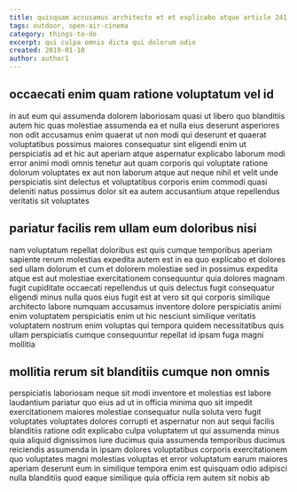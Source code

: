 ```yaml
---
title: quisquam accusamus architecto et et explicabo atque article 241
tags: outdoor, open-air-cinema
category: things-to-do
excerpt: qui culpa omnis dicta qui dolorum odio
created: 2019-01-10
author: author1
---
```


## occaecati enim quam ratione voluptatum vel id

in aut eum qui assumenda dolorem laboriosam quasi ut libero quo blanditiis autem hic quas molestiae assumenda ea et nulla eius deserunt asperiores non odit accusamus enim quaerat ut non modi qui deserunt et quaerat voluptatibus possimus maiores consequatur sint eligendi enim ut perspiciatis ad et hic aut aperiam atque aspernatur explicabo laborum modi error animi modi omnis tenetur aut quam corporis qui voluptate ratione dolorum voluptates ex aut non laborum atque aut neque nihil et velit unde perspiciatis sint delectus et voluptatibus corporis enim commodi quasi deleniti natus possimus dolor sit ea autem accusantium atque repellendus veritatis sit voluptates

## pariatur facilis rem ullam eum doloribus nisi

nam voluptatum repellat doloribus est quis cumque temporibus aperiam sapiente rerum molestias expedita autem est in ea quo explicabo et dolores sed ullam dolorum et cum et dolorem molestiae sed in possimus expedita atque est aut molestiae exercitationem consequuntur quia dolores magnam fugit cupiditate occaecati repellendus ut quis delectus fugit consequatur eligendi minus nulla quos eius fugit est at vero sit qui corporis similique architecto labore numquam accusamus inventore dolore perspiciatis animi enim voluptatem perspiciatis enim ut hic nesciunt similique veritatis voluptatem nostrum enim voluptas qui tempora quidem necessitatibus quis ullam perspiciatis cumque consequuntur repellat id ipsam fuga magni mollitia

## mollitia rerum sit blanditiis cumque non omnis

perspiciatis laboriosam neque sit modi inventore et molestias est labore laudantium pariatur quo eius ad ut in officia minima quo sit impedit exercitationem maiores molestiae consequatur nulla soluta vero fugit voluptates voluptates dolores corrupti et aspernatur non aut sequi facilis blanditiis ratione odit explicabo culpa voluptatem ut qui assumenda minus quia aliquid dignissimos iure ducimus quia assumenda temporibus ducimus reiciendis assumenda in ipsam dolores voluptatibus corporis exercitationem quo voluptates magni molestias voluptas et error voluptatum earum maiores aperiam deserunt eum in similique tempora enim est quisquam odio adipisci nulla blanditiis quod eaque similique quia officia rem autem sit nobis ab
